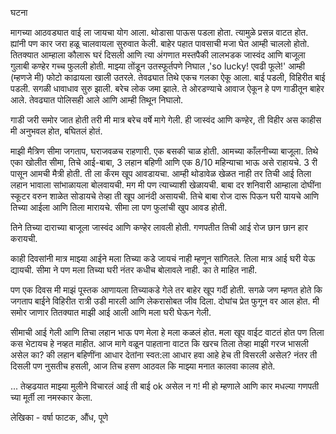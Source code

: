 घटना

मागच्या आठवड्यात वाई ला जायचा योग आला. थोडासा पाऊस पडला होता. त्यामुळे प्रसन्न वाटत होत.  ह्यांनी पण कार जरा हळू चालवायला सुरुवात केली. बाहेर पहात पावसाची मजा घेत आम्ही चाललो होतो. तितक्यात आम्हाला कौलारू घरं दिसली आणि त्या अंगणात मस्तपैकी लालभडक जास्वंद आणि बाजूला गुलाबी कण्हेर गच्च फुलली होती. माझ्या तोंडून उतस्फूर्तपणे निघाल ,'so lucky!  एवढी फूले!' आम्ही (म्हणजे मी) फोटो काढायला खाली  उतरले. तेवढ्यात तिथे एकच गलका ऐकू आला. बाई पडली, विहिरीत बाई पडली. सगळी धावाधाव सुरु झाली. बरेच लोक जमा झाले. ते ओरडण्याचे आवाज ऐकून हे पण  गाडीतून बाहेर आले. तेवढ्यात पोलिसही आले आणि आम्ही तिथून निघालो.

गाडी जरी समोर जात होती तरी मी मात्र बरेच वर्षे मागे गेली. ही जास्वंद आणि कण्हेर, ती विहीर अस काहीस मी अनुभवल होत, बघितलं होतं.

माझी मैत्रिण सीमा जगताप, घराजवळच राहणारी. एक बसकी चाळ होती. आमच्या काँलनीच्या बाजूला. तिथे एका खोलीत सीमा, तिचे आई-बाबा, 3 लहान बहिणी आणि एक 8/10 महिन्याचा भाऊ असे राहायचे. 3 री पासून आमची मैत्री होती. ती ला कँरम खूप आवडायचा. आम्ही थोडावेळ खेळत नाही तर तिची आई तिला लहान भावाला सांभाळायला बोलवायची. मग मी पण त्याच्याशी खेळायची. बाबा  दर शनिवारी आम्हाला दोघींना स्कूटर वरुन शाळेत सोडायचे तेव्हा ती खूप आनंदी असायची. तिचे बाबा  रोज दारू पिऊन घरी यायचे आणि तिच्या आईला आणि तिला मारायचे. सीमा ला पण फुलांची खुप आवड होती.

तिने तिच्या दाराच्या बाजूला जास्वंद आणि कण्हेर लावली होती. गणपतीत तिची आई रोज छान छान हार करायची. 

काही दिवसांनी मात्र माझ्या आईने मला तिच्या कडे जायचं नाही म्हणून सांगितले. तिला मात्र आई घरी येऊ द्यायची. सीमा ने पण मला तिच्या घरी नंतर कधीच बोलावले नाही. का ते माहित नाही.

पण एक दिवस मी माझं पूस्तक आणायला तिच्याकडे गेले तर बाहेर खूप गर्दी होती. सगळे जण म्हणत होते कि जगताप बाईने विहिरीत रात्री उडी मारली आणि लेकरासोबत जीव दिला. दोघांच प्रेत फुगून वर आल होत. मी समोर जाणार तितक्यात माझी आई आली आणि मला घरी घेऊन गेली.

सीमाची आई गेली आणि तिचा लहान भाऊ पण मेला  हे मला कळलं होत. मला खूप वाईट वाटतं होत पण तिला कस भेटायच हे नव्हत माहीत. आज मागे वळून पाहताना वाटत कि खरच तिला तेव्हा माझी गरज भासली असेल का? की लहान बहिणींना आधार देतांना स्वत:ला आधार हवा आहे हेच ती विसरली असेल? नंतर ती दिसली पण नुसतीच हसली, आज तिच हसण आठवल कि माझ्या मनात कालवा कालव होते.

... तेव्हढयात माझ्या मुलीने विचारलं आई ती बाई ok असेल न ग! मी हो म्हणाले आणि कार मधल्या गणपती च्या मूर्ती ला नमस्कार केला.

लेखिका - वर्षा फाटक, औंध, पूणे
